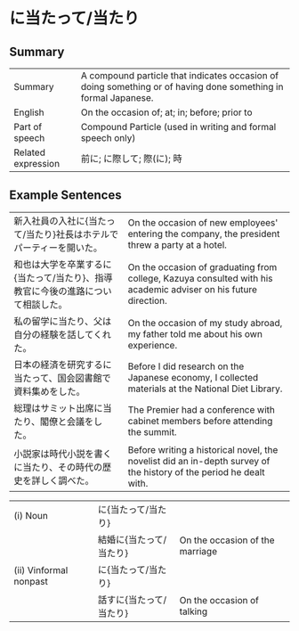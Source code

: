 # に当たって/当たり

## Summary

<table><tr>   <td>Summary</td>   <td>A compound particle that indicates occasion of doing something or of having done something in formal Japanese.</td></tr><tr>   <td>English</td>   <td>On the occasion of; at; in; before; prior to</td></tr><tr>   <td>Part of speech</td>   <td>Compound Particle (used in writing and formal speech only)</td></tr><tr>   <td>Related expression</td>   <td>前に; に際して; 際(に); 時</td></tr></table>

## Example Sentences

<table><tr>   <td>新入社員の入社に{当たって/当たり}社長はホテルでパーティーを開いた。</td>   <td>On the occasion of new employees' entering the company, the president threw a party at a hotel.</td></tr><tr>   <td>和也は大学を卒業するに{当たって/当たり}、指導教官に今後の進路について相談した。</td>   <td>On the occasion of graduating from college, Kazuya consulted with his academic adviser on his future direction.</td></tr><tr>   <td>私の留学に当たり、父は自分の経験を話してくれた。</td>   <td>On the occasion of my study abroad, my father told me about his own experience.</td></tr><tr>   <td>日本の経済を研究するに当たって、国会図書館で資料集めをした。</td>   <td>Before I did research on the Japanese economy, I collected materials at the National Diet Library.</td></tr><tr>   <td>総理はサミット出席に当たり、閣僚と会議をした。</td>   <td>The Premier had a conference with cabinet members before attending the summit.</td></tr><tr>   <td>小説家は時代小説を書くに当たり、その時代の歴史を詳しく調べた。</td>   <td>Before writing a historical novel, the novelist did an in-depth survey of the history of the period he dealt with.</td></tr></table>

<table class="table"><tbody><tr class="tr head"><td class="td"><span class="numbers">(i)</span> <span class="bold">Noun</span></td><td class="td"><span class="concept">に</span><span>{</span><span class="concept">当たって</span><span>/</span><span class="concept">当たり</span><span>}</span></td><td class="td"></td></tr><tr class="tr"><td class="td"></td><td class="td"><span>結婚</span><span class="concept">に</span><span>{</span><span class="concept">当たって</span><span>/</span><span class="concept">当たり</span><span>}</span></td><td class="td"><span>On the occasion of the marriage</span></td></tr><tr class="tr head"><td class="td"><span class="numbers">(ii)</span> <span class="bold">Vinformal nonpast</span></td><td class="td"><span class="concept">に</span><span>{</span><span class="concept">当たって</span><span>/</span><span class="concept">当たり</span><span>}</span></td><td class="td"></td></tr><tr class="tr"><td class="td"></td><td class="td"><span>話す</span><span class="concept">に</span><span>{</span><span class="concept">当たって</span><span>/</span><span class="concept">当たり</span><span>}</span></td><td class="td"><span>On the occasion of talking</span></td></tr></tbody></table>

